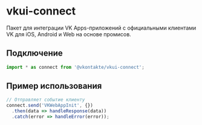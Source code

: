 # vkui-connect

Пакет для интеграции VK Apps-приложений с официальными клиентами VK для iOS, Android и Web на основе промисов.

## Подключение
```js
import * as connect from '@vkontakte/vkui-connect';
```

## Пример использования
```js
// Отправляет событие клиенту
connect.send('VKWebAppInit', {})
  .then(data => handleResponse(data))
  .catch(error => handleError(error));
```